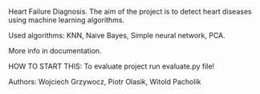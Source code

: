 Heart Failure Diagnosis. The aim of the project is to detect heart diseases using machine learning algorithms.

Used algorithms: KNN, Naive Bayes, Simple neural network, PCA.

More info in documentation.

HOW TO START THIS:
To evaluate project run evaluate.py file!

Authors: Wojciech Grzywocz, Piotr Olasik, Witold Pacholik
